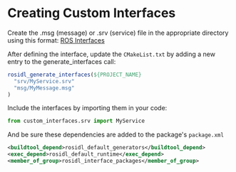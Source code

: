 # Creating Custom Interfaces #

Create the .msg (message) or .srv (service) file in the appropriate directory using this format:
[ROS Interfaces](https://docs.ros.org/en/foxy/Concepts/About-ROS-Interfaces.html)

After defining the interface, update the `CMakeList.txt` by adding a new entry to the generate_interfaces call:

``` cmake
rosidl_generate_interfaces(${PROJECT_NAME}
  "srv/MyService.srv"
  "msg/MyMessage.msg"
)
```

Include the interfaces by importing them in your code:

``` python
from custom_interfaces.srv import MyService
```

And be sure these dependencies are added to the package's `package.xml`

``` xml
<buildtool_depend>rosidl_default_generators</buildtool_depend>
<exec_depend>rosidl_default_runtime</exec_depend>
<member_of_group>rosidl_interface_packages</member_of_group>
```
